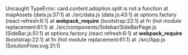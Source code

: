 Uncaught TypeError: card.content.adoption.split is not a function
    at mapAssets (data.js:37:1)
    at ./src/data.js (data.js:43:1)
    at options.factory (react refresh:6:1)
    at __webpack_require__ (bootstrap:22:1)
    at fn (hot module replacement:61:1)
    at ./src/components/Sidebar/SideBarPage.js (SideBar.js:51:1)
    at options.factory (react refresh:6:1)
    at __webpack_require__ (bootstrap:22:1)
    at fn (hot module replacement:61:1)
    at ./src/App.js (SolutionFlow.svg:31:1)
